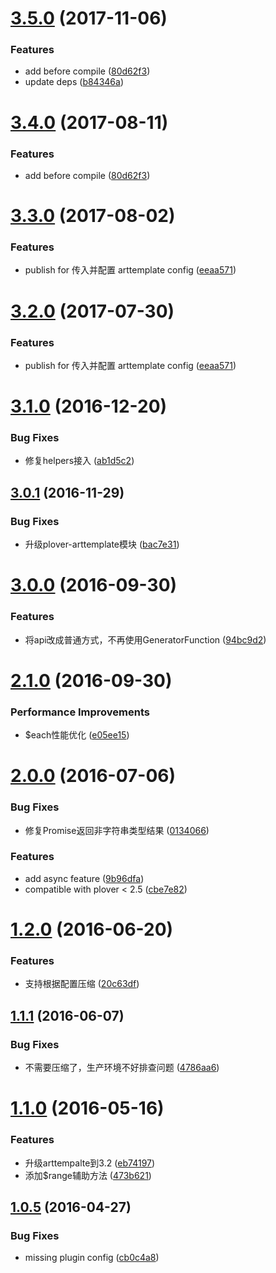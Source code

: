 <a name="3.5.0"></a>
# [3.5.0](https://github.com/ploverjs/plover-arttemplate/compare/v3.3.0...v3.5.0) (2017-11-06)


### Features

* add before compile ([80d62f3](https://github.com/ploverjs/plover-arttemplate/commit/80d62f3))
* update deps ([b84346a](https://github.com/ploverjs/plover-arttemplate/commit/b84346a))



<a name="3.4.0"></a>
# [3.4.0](https://github.com/ploverjs/plover-arttemplate/compare/v3.3.0...v3.4.0) (2017-08-11)


### Features

* add before compile ([80d62f3](https://github.com/ploverjs/plover-arttemplate/commit/80d62f3))



<a name="3.3.0"></a>
# [3.3.0](https://github.com/ploverjs/plover-arttemplate/compare/v3.1.0...v3.3.0) (2017-08-02)


### Features

* publish for 传入并配置 arttemplate config ([eeaa571](https://github.com/ploverjs/plover-arttemplate/commit/eeaa571))



<a name="3.2.0"></a>
# [3.2.0](https://github.com/ploverjs/plover-arttemplate/compare/v3.1.0...v3.2.0) (2017-07-30)


### Features

* publish for 传入并配置 arttemplate config ([eeaa571](https://github.com/ploverjs/plover-arttemplate/commit/eeaa571))


<a name="3.1.0"></a>
# [3.1.0](https://github.com/ploverjs/plover-arttemplate/compare/v3.0.1...v3.1.0) (2016-12-20)


### Bug Fixes

* 修复helpers接入 ([ab1d5c2](https://github.com/ploverjs/plover-arttemplate/commit/ab1d5c2))



<a name="3.0.1"></a>
## [3.0.1](https://github.com/ploverjs/plover-arttemplate/compare/v3.0.0...v3.0.1) (2016-11-29)


### Bug Fixes

* 升级plover-arttemplate模块 ([bac7e31](https://github.com/ploverjs/plover-arttemplate/commit/bac7e31))



<a name="3.0.0"></a>
# [3.0.0](https://github.com/plover-modules/plover-arttemplate/compare/v2.1.0...v3.0.0) (2016-09-30)


### Features

* 将api改成普通方式，不再使用GeneratorFunction ([94bc9d2](https://github.com/plover-modules/plover-arttemplate/commit/94bc9d2))



<a name="2.1.0"></a>
# [2.1.0](https://github.com/plover-modules/plover-arttemplate/compare/v2.0.0...v2.1.0) (2016-09-30)


### Performance Improvements

* $each性能优化 ([e05ee15](https://github.com/plover-modules/plover-arttemplate/commit/e05ee15))



<a name="2.0.0"></a>
# [2.0.0](https://github.com/plover-modules/plover-arttemplate/compare/v1.2.0...v2.0.0) (2016-07-06)


### Bug Fixes

* 修复Promise返回非字符串类型结果 ([0134066](https://github.com/plover-modules/plover-arttemplate/commit/0134066))


### Features

* add async feature ([9b96dfa](https://github.com/plover-modules/plover-arttemplate/commit/9b96dfa))
* compatible with plover < 2.5 ([cbe7e82](https://github.com/plover-modules/plover-arttemplate/commit/cbe7e82))



<a name="1.2.0"></a>
# [1.2.0](https://github.com/plover-modules/plover-arttemplate/compare/v1.1.1...v1.2.0) (2016-06-20)


### Features

* 支持根据配置压缩 ([20c63df](https://github.com/plover-modules/plover-arttemplate/commit/20c63df))



<a name="1.1.1"></a>
## [1.1.1](https://github.com/plover-modules/plover-arttemplate/compare/v1.1.0...v1.1.1) (2016-06-07)


### Bug Fixes

* 不需要压缩了，生产环境不好排查问题 ([4786aa6](https://github.com/plover-modules/plover-arttemplate/commit/4786aa6))



<a name="1.1.0"></a>
# [1.1.0](https://github.com/plover-modules/plover-arttemplate/compare/v1.0.5...v1.1.0) (2016-05-16)


### Features

* 升级arttempalte到3.2 ([eb74197](https://github.com/plover-modules/plover-arttemplate/commit/eb74197))
* 添加$range辅助方法 ([473b621](https://github.com/plover-modules/plover-arttemplate/commit/473b621))



<a name="1.0.5"></a>
## [1.0.5](https://github.com/plover-modules/plover-arttemplate/compare/v1.0.4...v1.0.5) (2016-04-27)


### Bug Fixes

* missing plugin config ([cb0c4a8](https://github.com/plover-modules/plover-arttemplate/commit/cb0c4a8))
